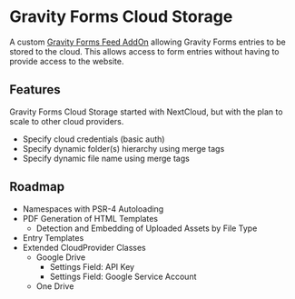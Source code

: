 # Gravity Forms Cloud Storage

A custom [Gravity Forms Feed AddOn](https://docs.gravityforms.com/gffeedaddon/) allowing Gravity Forms entries
to be stored to the cloud.  This allows access to form entries without having to provide access to the website.

## Features

Gravity Forms Cloud Storage started with NextCloud, but with the plan to scale to other cloud providers.

- Specify cloud credentials (basic auth)
- Specify dynamic folder(s) hierarchy using merge tags
- Specify dynamic file name using merge tags

## Roadmap

- Namespaces with PSR-4 Autoloading
- PDF Generation of HTML Templates
  - Detection and Embedding of Uploaded Assets by File Type
- Entry Templates
- Extended CloudProvider Classes
  - Google Drive
    - Settings Field: API Key
    - Settings Field: Google Service Account
  - One Drive
